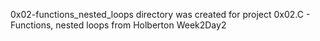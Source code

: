 0x02-functions_nested_loops directory was created for project 0x02.C - Functions, nested loops from Holberton Week2Day2
